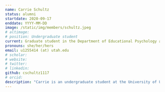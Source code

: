 ```yaml
---
name: Carrie Schultz
status: alumni
startdate: 2020-09-17
enddate: YYYY-MM-DD
image: /static/img/members/schultz.jpeg
# altimage:
# position: Undergraduate student
current: Graduate student in the Department of Educational Psychology at the University of Utah
pronouns: she/her/hers
email: u1255414 (at) utah.edu
# scholar:
# website:
# twitter:
# linkedin:
github: cschultz1117
# orcid:
description: "Carrie is an undergraduate student at the University of Utah, studying evolutionary anthropology and human biology. She is new to PEGL and is excited to learn more about primate and human genetics!"
---
```


